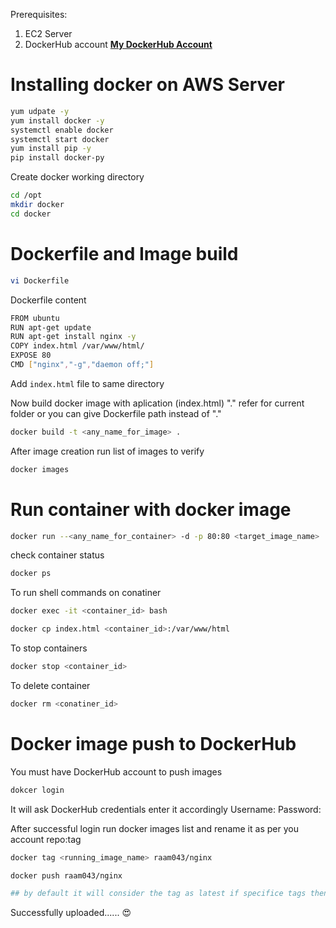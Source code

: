 Prerequisites:
1. EC2 Server
2. DockerHub account 
   **[My DockerHub Account](https://hub.docker.com/u/raam043)**


# Installing docker on AWS Server
```sh
yum udpate -y
yum install docker -y
systemctl enable docker
systemctl start docker
yum install pip -y
pip install docker-py
```

Create docker working directory
```sh
cd /opt
mkdir docker
cd docker
```

# Dockerfile and Image build
```sh
vi Dockerfile
```

Dockerfile content 

```sh
FROM ubuntu
RUN apt-get update
RUN apt-get install nginx -y
COPY index.html /var/www/html/
EXPOSE 80
CMD ["nginx","-g","daemon off;"]
```


Add `index.html` file to same directory


Now build docker image with aplication (index.html) "." refer for current folder or you can give Dockerfile path instead of "."
```sh
docker build -t <any_name_for_image> .
```
After image creation run list of images to verify
```sh
docker images
```

# Run container with docker image
```sh
docker run --<any_name_for_container> -d -p 80:80 <target_image_name>
```
check container status
```sh
docker ps
```
To run shell commands on conatiner
```sh
docker exec -it <container_id> bash

docker cp index.html <container_id>:/var/www/html
```
To stop containers 
```sh
docker stop <container_id>
```

To delete container 
```sh
docker rm <conatiner_id>
```

# Docker image push to DockerHub 
  You must have DockerHub account to push images
```sh
dokcer login
```
It will ask DockerHub credentials enter it accordingly 
Username:
Password:

After successful login run docker images list and rename it as per you account repo:tag
```sh
docker tag <running_image_name> raam043/nginx

docker push raam043/nginx

## by default it will consider the tag as latest if specifice tags then tags should be mentioned after name "raam043/nginx:v2.0
```
Successfully uploaded...... 😍
